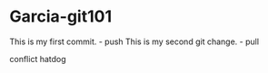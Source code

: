 # Garcia-git101
This is my first commit. - push
This is my second git change. - pull

conflict
hatdog